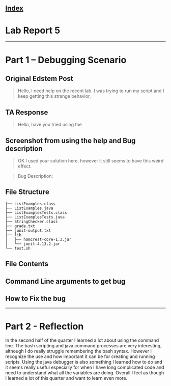 [Index](https://zcashe.github.io/cse15l-lab-reports/index.html)
---
# Lab Report 5 
---
# Part 1 – Debugging Scenario

## Original Edstem Post 

> Hello, I need help on the recent lab. I was trying to run my script and I keep getting this strange behavior,


## TA Response

> Hello, have you tried using the 

## Screenshot from using the help and Bug description

> OK I used your solution here, however it still seems to have this weird effect.


> Bug Description:
> 

## File Structure
```
├── ListExamples.class
├── ListExamples.java
├── ListExamplesTests.class
├── ListExamplesTests.java
├── StringChecker.class
├── grade.txt
├── junit-output.txt
├── lib
│   ├── hamcrest-core-1.3.jar
│   └── junit-4.13.2.jar
└── test.sh
```

## File Contents


## Command Line arguments to get bug


## How to Fix the bug



---
# Part 2 - Reflection

In the second half of the quarter I learned a lot about using the command line. The bash scripting and java command processes are very interesting, although
I do really struggle remembering the bash syntax. However I recognize the use and how important it can be for creating and running scripts. Using the java debugger is also something I learned how to do
and it seems really useful especially for when I have long complicated code and need to understand what all the variables are doing. 
Overall I feel as though I learned a lot of this quarter and want to learn even more.
